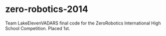 # zero-robotics-2014
Team LakeElevenVADARS final code for the ZeroRobotics International High School Competition.  Placed 1st.
